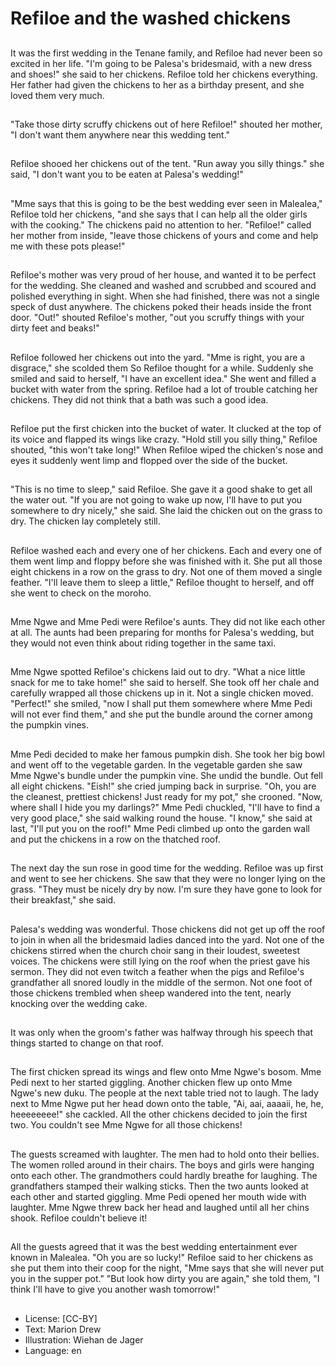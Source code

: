 # Refiloe and the washed chickens

##
It was the first wedding in the
Tenane family, and Refiloe had
never been so excited in her life.
"I'm going to be Palesa's
bridesmaid, with a new dress and
shoes!" she said to her chickens.
Refiloe told her chickens everything.
Her father had given the chickens
to her as a birthday present, and
she loved them very much.

##
"Take those dirty scruffy chickens
out of here Refiloe!" shouted her
mother, "I don't want them
anywhere near this wedding tent."

##
Refiloe shooed her chickens out of
the tent.
"Run away you silly things." she
said, "I don't want you to be eaten
at Palesa's wedding!"

##
"Mme says that this is going to be the best wedding
ever seen in Malealea," Refiloe told her chickens,
"and she says that I can help all the older girls with
the cooking."
The chickens paid no attention to her.
"Refiloe!" called her mother from inside, "leave those
chickens of yours and come and help me with these
pots please!"

##
Refiloe's mother was very proud of her house, and wanted it to be
perfect for the wedding. She cleaned and washed and scrubbed
and scoured and polished everything in sight. When she had
finished, there was not a single speck of dust anywhere.
The chickens poked their heads inside the front door. "Out!"
shouted Refiloe's mother, "out you scruffy things with your dirty
feet and beaks!"

##
Refiloe followed her chickens out into the yard.
"Mme is right, you are a disgrace," she scolded them
So Refiloe thought for a while. Suddenly she smiled
and said to herself, "I have an excellent idea."
She went and filled a bucket with water from the
spring.
Refiloe had a lot of trouble catching her chickens.
They did not think that a bath was such a good idea.

##
Refiloe put the first chicken into the
bucket of water.
It clucked at the top of its voice and
flapped its wings like crazy.
"Hold still you silly thing," Refiloe
shouted, "this won't take long!"
When Refiloe wiped the chicken's
nose and eyes it suddenly went
limp and
flopped over the side of the bucket.

##
"This is no time to sleep," said
Refiloe. She gave it a good shake to
get all the water out.
"If you are not going to wake up
now, I'll have to put you somewhere
to dry nicely," she said. She laid the
chicken out on the grass to dry.
The chicken lay completely still.

##
Refiloe washed each and every one of her chickens.
Each and every one of them went limp and floppy
before she was finished with it.
She put all those eight chickens in a row on the grass
to dry.
Not one of them moved a single feather.
"I'll leave them to sleep a little," Refiloe thought to
herself, and off she went to check on the moroho.

##
Mme Ngwe and Mme Pedi were
Refiloe's aunts. They did not like
each other at all.
The aunts had been preparing for
months for Palesa's wedding, but
they would not even think about
riding together in the same taxi.

##
Mme Ngwe spotted Refiloe's chickens laid out to dry.
"What a nice little snack for me to take home!" she
said to herself.
She took off her chale and carefully wrapped all
those chickens up in it.
Not a single chicken moved.
"Perfect!" she smiled, "now I shall put them
somewhere where Mme Pedi will not ever find them,"
and she put the bundle around the corner among the
pumpkin vines.

##
Mme Pedi decided to make her famous pumpkin dish. She took her
big bowl and went off to the vegetable garden.
In the vegetable garden she saw Mme Ngwe's bundle under the
pumpkin vine. She undid the bundle.
Out fell all eight chickens. "Eish!" she cried jumping back in
surprise.
"Oh, you are the cleanest, prettiest chickens! Just ready for my
pot," she crooned.
"Now, where shall I hide you my darlings?" Mme Pedi chuckled, "I'll
have to find a very good place," she said walking round the house.
"I know," she said at last, "I'll put you on the roof!"
Mme Pedi climbed up onto the garden wall and put the chickens in
a row on the thatched roof.

##
The next day the sun rose in good time for the wedding. Refiloe
was up first and went to see her chickens.
She saw that they were no longer lying on the grass.
"They must be nicely dry by now. I'm sure they have gone to look
for their breakfast," she said.

##
Palesa's wedding was wonderful.
Those chickens did not get up off the roof to join in
when all the bridesmaid ladies danced into the yard.
Not one of the chickens stirred when the church choir
sang in their loudest, sweetest voices.
The chickens were still lying on the roof when the
priest gave his sermon.
They did not even twitch a feather when the pigs and
Refiloe's grandfather all snored loudly in the middle
of the sermon.
Not one foot of those chickens trembled when sheep
wandered into the tent, nearly knocking over the
wedding cake.

##
It was only when the groom's father
was halfway through his speech
that things started to change on
that roof.

##
The first chicken spread its wings and flew onto Mme Ngwe's
bosom. Mme Pedi next to her started giggling.
Another chicken flew up onto Mme Ngwe's new duku. The people
at the next table tried not to laugh.
The lady next to Mme Ngwe put her head down onto the table, "Ai,
aai, aaaaii, he, he, heeeeeeee!" she cackled.
All the other chickens decided to join the first two. You couldn't see
Mme Ngwe for all those chickens!

##
The guests screamed with laughter.
The men had to hold onto their bellies.
The women rolled around in their chairs.
The boys and girls were hanging onto each other.
The grandmothers could hardly breathe for laughing.
The grandfathers stamped their walking sticks.
Then the two aunts looked at each other and started giggling.
Mme Pedi opened her mouth wide with laughter. Mme Ngwe threw
back her head and laughed until all her chins shook.
Refiloe couldn't believe it!

##
All the guests agreed that it was the best wedding entertainment
ever known in Malealea.
"Oh you are so lucky!" Refiloe said to her chickens as she put them
into their coop for the night, "Mme says that she will never put you
in the supper pot."
"But look how dirty you are again," she told them, "I think I'll have
to give you another wash tomorrow!"

##
* License: [CC-BY]
* Text: Marion Drew
* Illustration: Wiehan de Jager
* Language: en
